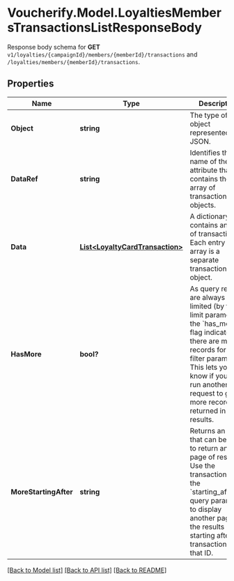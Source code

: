 # Voucherify.Model.LoyaltiesMembersTransactionsListResponseBody
Response body schema for **GET** `v1/loyalties/{campaignId}/members/{memberId}/transactions` and `/loyalties/members/{memberId}/transactions`.

## Properties

Name | Type | Description | Notes
------------ | ------------- | ------------- | -------------
**Object** | **string** | The type of the object represented by JSON. | [optional] 
**DataRef** | **string** | Identifies the name of the attribute that contains the array of transaction objects. | [optional] 
**Data** | [**List&lt;LoyaltyCardTransaction&gt;**](LoyaltyCardTransaction.md) | A dictionary that contains an array of transactions. Each entry in the array is a separate transaction object. | [optional] 
**HasMore** | **bool?** | As query results are always limited (by the limit parameter), the &#x60;has_more&#x60; flag indicates if there are more records for given filter parameters. This lets you know if you can run another request to get more records returned in the results. | [optional] 
**MoreStartingAfter** | **string** | Returns an ID that can be used to return another page of results. Use the transaction ID in the &#x60;starting_after_id&#x60; query parameter to display another page of the results starting after the transaction with that ID. | [optional] 

[[Back to Model list]](../README.md#documentation-for-models) [[Back to API list]](../README.md#documentation-for-api-endpoints) [[Back to README]](../README.md)

